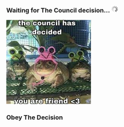 ### Waiting for The Council decision... <img src="./img/loading.gif" width=18>

![img](./img/thecouncil.jpg)

### Obey The Decision

